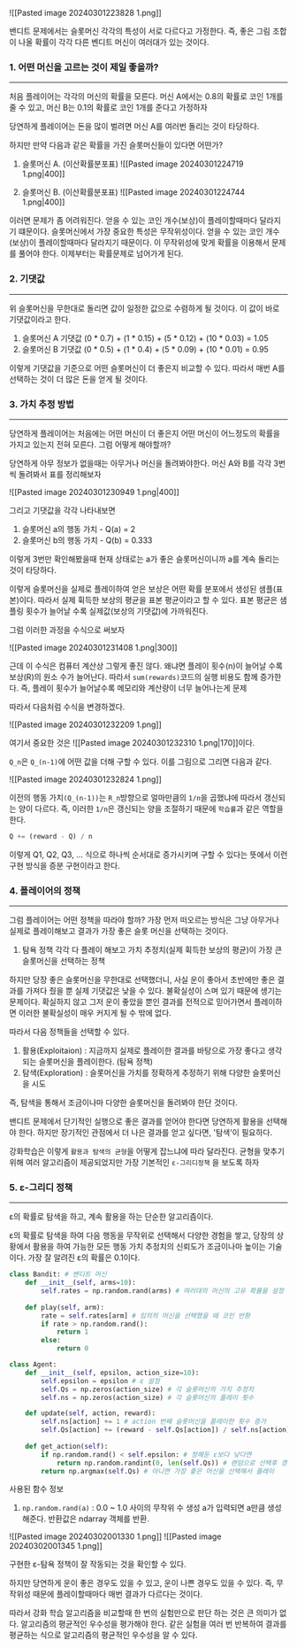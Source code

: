 ![[Pasted image 20240301223828 1.png]]

밴디트 문제에서는 슬롯머신 각각의 특성이 서로 다르다고 가정한다. 즉, 좋은 그림 조합이 나올 확률이 각각 다른 벤디트 머신이 여러대가 있는 것이다. 


### 1. 어떤 머신을 고르는 것이 제일 좋을까?
---
처음 플레이어는 각각의 머신의 확률을 모른다. 머신 A에서는 0.8의 확률로 코인 1개를 줄 수 있고, 머신 B는 0.1의 확률로 코인 1개를 준다고 가정하자

당연하게 플레이어는 돈을 많이 벌려면 머신 A를 여러번 돌리는 것이 타당하다. 

하지만 만약 다음과 같은 확률을 가진 슬롯머신들이 있다면 어떤가?

1. 슬롯머신 A. (이산확률분포표)
	![[Pasted image 20240301224719 1.png|400]]

2. 슬롯머신 B. (이산확률분포표)
	![[Pasted image 20240301224744 1.png|400]]

이러면 문제가 좀 어려워진다. 얻을 수 있는 코인 개수(보상)이 플레이할때마다 달라지기 떄문이다. 슬롯머신에서 가장 중요한 특성은 무작위성이다. 얻을 수 있는 코인 개수(보상)이 플레이할때마다 달라지기 때문이다. 이 무작위성에 맞게 확률을 이용해서 문제를 풀어야 한다. 이제부터는 확률문제로 넘어가게 된다. 


### 2. 기댓값
---
위 슬롯머신을 무한대로 돌리면 값이 일정한 값으로 수렴하게 될 것이다. 이 값이 바로 기댓값이라고 한다.

1. 슬롯머신 A 기댓값
	(0 * 0.7) + (1 * 0.15) + (5 * 0.12) + (10 * 0.03) = 1.05
2. 슬롯머신 B 기댓값
	(0 * 0.5) + (1 * 0.4) + (5 * 0.09) + (10 * 0.01) = 0.95

이렇게 기댓값을 기준으로 어떤 슬롯머신이 더 좋은지 비교할 수 있다. 따라서 매번 A를 선택하는 것이 더 많은 돈을 얻게 될 것이다.


### 3. 가치 추정 방법
---
당연하게 플레이어는 처음에는 어떤 머신이 더 좋은지 어떤 머신이 어느정도의 확률을 가지고 있는지 전혀 모른다. 그럼 어떻게 해야할까? 

당연하게 아무 정보가 없을때는 아무거나 머신을 돌려봐야한다. 머신 A와 B를 각각 3번씩 돌려봐서 표를 정리해보자

![[Pasted image 20240301230949 1.png|400]]

그리고 기댓값을 각각 나타내보면 
1. 슬롯머신 a의 행동 가치 - Q(a) = 2
2. 슬롯머신 b의 행동 가치 - Q(b) = 0.333

이렇게 3번만 확인해봤을때 현재 상태로는 a가 좋은 슬롯머신이니까 a를 계속 돌리는 것이 타당하다.

이렇게 슬롯머신을 실제로 플레이하여 얻은 보상은 어떤 확률 분포에서 생성된 샘플(표본)이다. 따라서 실제 휙득한 보상의 평균을 표본 평균이라고 할 수 있다. 표본 평균은 샘플링 횟수가 늘어날 수록 실제값(보상의 기댓값)에 가까워진다.

그럼 이러한 과정을 수식으로 써보자

![[Pasted image 20240301231408 1.png|300]]

근데 이 수식은 컴퓨터 계산상 그렇게 좋진 않다. 왜냐면 플레이 횟수(n)이 늘어날 수록 보상(R)의 원소 수가 늘어난다. 따라서 `sum(rewards)`코드의 실행 비용도 함께 증가한다. 즉, 플레이 횟수가 늘어날수록 메모리와 계산량이 너무 늘어나는게 문제

따라서 다음처럼 수식을 변경하겠다. 

![[Pasted image 20240301232209 1.png]]

여기서 중요한 것은 ![[Pasted image 20240301232310 1.png|170]]이다.

`Q_n`은 `Q_(n-1)`에 어떤 값을 더해 구할 수 있다. 이를 그림으로 그리면 다음과 같다. 

![[Pasted image 20240301232824 1.png]]

이전의 행동 가치`(Q_(n-1))`는 `R_n`방향으로 얼마만큼의 `1/n`을 곱했냐에 따라서 갱신되는 양이 다르다. 즉, 이러한 `1/n`은 갱신되는 양을 조절하기 때문에 `학습률`과 같은 역할을 한다.

``` python
Q += (reward - Q) / n
```

이렇게 Q1, Q2, Q3, ... 식으로 하나씩 순서대로 증가시키며 구할 수 있다는 뜻에서 이런 구현 방식을 증분 구현이라고 한다.


### 4. 플레이어의 정책
---
그럼 플레이어는 어떤 정책을 따라야 할까? 가장 먼저 떠오르는 방식은 그냥 아무거나 실제로 플레이해보고 결과가 가장 좋은 슬롯 머신을 선택하는 것이다. 

1. 탐욕 정책
	각각 다 플레이 해보고 가치 추정치(실제 휙득한 보상의 평균)이 가장 큰 슬롯머신을 선택하는 정책

하지만 당장 좋은 슬롯머신을 무한대로 선택했더니, 사실 운이 좋아서 초반에만 좋은 결과를 가져다 줬을 뿐 실제 기댓값은 낮을 수 있다. 불확실성이 스며 있기 때문에 생기는 문제이다. 확실하지 않고 그저 운이 좋았을 뿐인 결과를 전적으로 믿어가면서 플레이하면 이러한 불확실성이 매우 커지게 될 수 밖에 없다. 

따라서 다음 정책들을 선택할 수 있다.

1. 활용(Exploitaion) : 지금까지 실제로 플레이한 결과를 바탕으로 가장 좋다고 생각되는 슬롯머신을 플레이한다. (탐욕 정책)
2. 탐색(Exploration) : 슬롯머신을 가치를 정확하게 추정하기 위해 다양한 슬롯머신을 시도

즉, 탐색을 통해서 조금이나마 다양한 슬롯머신을 돌려봐야 한단 것이다.

밴디트 문제에서 단기적인 실행으로 좋은 결과를 얻어야 한다면 당연하게 활용을 선택해야 한다. 하지만 장기적인 관점에서 더 나은 결과를 얻고 싶다면, '탐색'이 필요하다.

강화학습은 이렇게 `활용과 탐색의 균형`을 어떻게 잡느냐에 따라 달라진다. 균형을 맞추기 위해 여러 알고리즘이 제공되었지만 가장 기본적인 `ɛ-그리디정책` 을 보도록 하자


### 5. ɛ-그리디 정책
---
ɛ의 확률로 탐색을 하고, 계속 활용을 하는 단순한 알고리즘이다.

ɛ의 확률로 탐색을 하여 다음 행동을 무작위로 선택해서 다양한 경험을 쌓고, 당장의 상황에서 활용을 하여 가능한 모든 행동 가치 추정치의 신뢰도가 조금이나마 높이는 기술이다. 가장 잘 알려진 ɛ의 확률은 0.1이다.

``` python
class Bandit: # 밴디트 머신
    def __init__(self, arms=10):
        self.rates = np.random.rand(arms) # 여러대의 머신의 고유 확률을 설정
        
    def play(self, arm):
        rate = self.rates[arm] # 임의의 머신을 선택했을 때 코인 반환
        if rate > np.random.rand():
            return 1
        else:
            return 0

class Agent:
    def __init__(self, epsilon, action_size=10):
        self.epsilon = epsilon # ɛ 설정
        self.Qs = np.zeros(action_size) # 각 슬롯머신의 가치 추정치
        self.ns = np.zeros(action_size) # 각 슬롯머신의 플레이 횟수 

    def update(self, action, reward):
        self.ns[action] += 1 # action 번째 슬롯머신을 플레이한 횟수 증가 
        self.Qs[action] += (reward - self.Qs[action]) / self.ns[action] # 가치 추정치 업데이트
        
    def get_action(self):
        if np.random.rand() < self.epsilon: # 정해둔 ɛ보다 낮다면 
            return np.random.randint(0, len(self.Qs)) # 랜덤으로 선택후 경험치를 쌓는다
        return np.argmax(self.Qs) # 아니면 가장 좋은 머신을 선택해서 플레이
```

사용된 함수 정보
1. `np.random.rand(a)` : 0.0 ~ 1.0 사이의 무작위 수 생성 a가 입력되면 a만큼 생성해준다. 반환값은 ndarray 객체를 반환. 

![[Pasted image 20240302001330 1.png]]
![[Pasted image 20240302001345 1.png]]

구현한 ɛ-탐욕 정책이 잘 작동되는 것을 확인할 수 있다. 

하지만 당연하게 운이 좋은 경우도 있을 수 있고, 운이 나쁜 경우도 있을 수 있다. 즉, 무작위성 때문에 플레이할때마다 매번 결과가 다르다는 것이다. 

따라서 강화 학습 알고리즘을 비교할때 한 번의 실험만으로 판단 하는 것은 큰 의미가 없다. 알고리즘의 평균적인 우수성을 평가해야 한다. 같은 실험을 여러 번 반복하여 결과를 평균하는 식으로 알고리즘의 평균적인 우수성을 알 수 있다.



